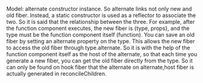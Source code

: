 Model: alternate constructor instance.
So alternate links not only new and old fiber. Instead, a static constructor is used as a reflector to associate the two. So it is said that the relationship between the three.
For example, after the function component executes, the new fiber is {type, props}, and the type must be the function component itself (function). You can save an old fiber by setting an alternate property on the type. This allows the new fiber to access the old fiber through type.alternate.
So it is with the help of the function component itself as the host of the alternate, so that each time you generate a new fiber, you can get the old fiber directly from the type.
So it can only be found on hook fiber that the alternate on alternate,host fiber is actually generated in reconcileChildren.